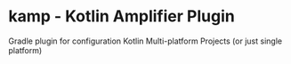 # kamp - Kotlin Amplifier Plugin
Gradle plugin for configuration Kotlin Multi-platform Projects (or just single platform)
